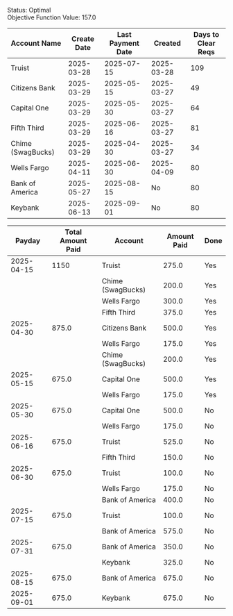 Status: Optimal \
Objective Function Value: 157.0 

|Account Name|Create Date|Last Payment Date|Created|Days to Clear Reqs|
|--------------------|-------------|----------------------------------|------------|------------|
|Truist            |2025-03-28|2025-07-15| 2025-03-28 |109|
|Citizens Bank     |2025-03-29|2025-05-15| 2025-03-27 |49|
|Capital One       |2025-03-29|2025-05-30| 2025-03-27 |64|
|Fifth Third       |2025-03-29|2025-06-16| 2025-03-27 |81|
|Chime (SwagBucks) |2025-03-29|2025-04-30| 2025-03-27 |34|
|Wells Fargo       |2025-04-11|2025-06-30| 2025-04-09|80|
|Bank of America   |2025-05-27|2025-08-15| No|80|
|Keybank           |2025-06-13|2025-09-01| No|80|



| Payday     | Total Amount Paid | Account          | Amount Paid | Done  |
|-----------|------------------|-----------------|-------------|-------|
| 2025-04-15 | 1150           | Truist          | 275.0       | Yes    |
|           |                  | Chime (SwagBucks) | 200.0       | Yes    |
|           |                  | Wells Fargo     | 300.0       | Yes    |
|           |                  | Fifth Third     | 375.0       | Yes    |
| 2025-04-30 | 875.0            | Citizens Bank   | 500.0       | Yes   |
|           |                  | Wells Fargo     | 175.0       | Yes    |
|           |                  | Chime (SwagBucks) | 200.0       | Yes    |
| 2025-05-15 | 675.0            | Capital One     | 500.0       | Yes    |
|           |                  | Wells Fargo     | 175.0       | Yes    |
| 2025-05-30 | 675.0            | Capital One     | 500.0       | No    |
|           |                  | Wells Fargo     | 175.0       | No    |
| 2025-06-16 | 675.0            | Truist          | 525.0       | No    |
|           |                  | Fifth Third     | 150.0       | No    |
| 2025-06-30 | 675.0            | Truist          | 100.0       | No    |
|           |                  | Wells Fargo     | 175.0       | No    |
|           |                  | Bank of America | 400.0       | No    |
| 2025-07-15 | 675.0            | Truist          | 100.0       | No    |
|           |                  | Bank of America | 575.0       | No    |
| 2025-07-31 | 675.0            | Bank of America | 350.0       | No    |
|           |                  | Keybank         | 325.0       | No    |
| 2025-08-15 | 675.0            | Bank of America | 675.0       | No    |
| 2025-09-01 | 675.0            | Keybank         | 675.0       | No    |


